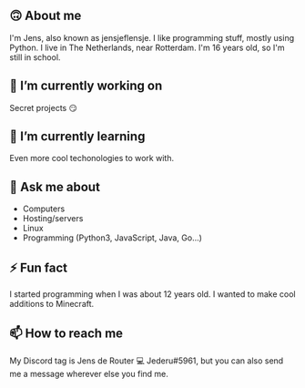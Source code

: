 ## 🙃 About me
I'm Jens, also known as jensjeflensje. I like programming stuff, mostly using Python. I live in The Netherlands, near Rotterdam. I'm 16 years old, so I'm still in school.

## 🔭 I’m currently working on
Secret projects 😏


## 🌱 I’m currently learning
Even more cool techonologies to work with.

## 💬 Ask me about
- Computers
- Hosting/servers
- Linux
- Programming (Python3, JavaScript, Java, Go...)

## ⚡ Fun fact
I started programming when I was about 12 years old. I wanted to make cool additions to Minecraft.

## 📫 How to reach me
My Discord tag is Jens de Router 💻 Jederu#5961, but you can also send me a message wherever else you find me.
